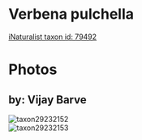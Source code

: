 
Verbena pulchella
=================
  
[iNaturalist taxon id: 79492](https://www.inaturalist.org/taxa/79492)
# Photos

## by: Vijay Barve
  
![taxon29232152](https://inaturalist-open-data.s3.amazonaws.com/photos/32311432/medium.jpeg)  
![taxon29232153](https://inaturalist-open-data.s3.amazonaws.com/photos/32311435/medium.jpeg)